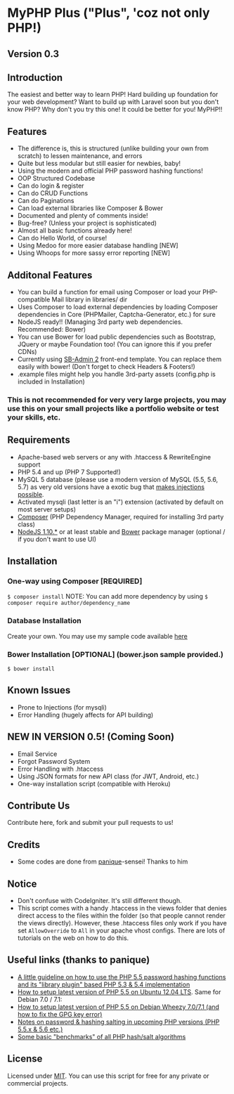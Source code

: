 # MyPHP Plus ("Plus", 'coz not only PHP!)
## Version 0.3

## Introduction
The easiest and better way to learn PHP!
Hard building up foundation for your web development? Want to build up with Laravel soon but you don't know PHP?
Why don't you try this one! It could be better for you! MyPHP!!

## Features
* The difference is, this is structured (unlike building your own from scratch) to lessen maintenance, and errors
* Quite but less modular but still easier for newbies, baby!
* Using the modern and official PHP password hashing functions!
* OOP Structured Codebase
* Can do login & register
* Can do CRUD Functions
* Can do Paginations
* Can load external libraries like Composer & Bower
* Documented and plenty of comments inside!
* Bug-free? (Unless your project is sophisticated)
* Almost all basic functions already here!
* Can do Hello World, of course!
* Using Medoo for more easier database handling [NEW]
* Using Whoops for more sassy error reporting [NEW]

## Additonal Features
* You can build a function for email using Composer or load your PHP-compatible Mail library in libraries/ dir
* Uses Composer to load external dependencies by loading Composer dependencies in Core (PHPMailer, Captcha-Generator, etc.) for sure
* NodeJS ready!! (Managing 3rd party web dependencies. Recommended: Bower)
* You can use Bower for load public dependencies such as Bootstrap, JQuery or maybe Foundation too! (You can ignore this if you prefer CDNs)
* Currently using [SB-Admin 2](http://startbootstrap.com/template-overviews/sb-admin-2/) front-end template. You can replace them easily with bower! (Don't forget to check Headers & Footers!)
* .example files might help you handle 3rd-party assets (config.php is included in Installation)

### This is not recommended for very very large projects, you may use this on your small projects like a portfolio website or test your skills, etc.

## Requirements
* Apache-based web servers or any with .htaccess & RewriteEngine support
* PHP 5.4 and up (PHP 7 Supported!)
* MySQL 5 database (please use a modern version of MySQL (5.5, 5.6, 5.7) as very old versions have a exotic bug that
[makes injections possible](http://stackoverflow.com/q/134099/1114320).
* Activated mysqli (last letter is an "i") extension (activated by default on most server setups)
* [Composer](https://getcomposer.org) (PHP Dependency Manager, required for installing 3rd party class)
* [NodeJS 1.10.*](https://nodejs.org) or at least stable and [Bower](http://bower.io) package manager (optional / if you don't want to use UI)

## Installation
<!-- ### One-way installation script coming soon! -->
<!-- Do these commands (Currently Linux command but you can do this on Windows) -->
<!-- `$ cp config.php.example config.php` -->
### One-way using Composer [REQUIRED]
`$ composer install`
NOTE: You can add more dependency by using `$ composer require author/dependency_name`
### Database Installation
Create your own. You may use my sample code available [here](https://gist.github.com/jccultima123/5e10a6d9e549778eff40adb5a3556e4a)
### Bower Installation [OPTIONAL] (bower.json sample provided.)
`$ bower install`

## Known Issues
* Prone to Injections (for mysqli)
* Error Handling (hugely affects for API building)

## NEW IN VERSION 0.5! (Coming Soon)
* Email Service
* Forgot Password System
* Error Handling with .htaccess
* Using JSON formats for new API class (for JWT, Android, etc.)
* One-way installation script (compatible with Heroku)

## Contribute Us
Contribute here, fork and submit your pull requests to us!

## Credits
* Some codes are done from [panique](https://github.com/panique)-sensei! Thanks to him

## Notice
* Don't confuse with CodeIgniter. It's still different though.
* This script comes with a handy .htaccess in the views folder that denies direct access to the files within the folder (so that people cannot render the views directly). However, these .htaccess files only work if you have set
`AllowOverride` to `All` in your apache vhost configs. There are lots of tutorials on the web on how to do this.

## Useful links (thanks to panique)
* [A little guideline on how to use the PHP 5.5 password hashing functions and its "library plugin" based PHP 5.3 & 5.4 implementation](http://www.dev-metal.com/use-php-5-5-password-hashing-functions/)
* [How to setup latest version of PHP 5.5 on Ubuntu 12.04 LTS](http://www.dev-metal.com/how-to-setup-latest-version-of-php-5-5-on-ubuntu-12-04-lts/). Same for Debian 7.0 / 7.1:
* [How to setup latest version of PHP 5.5 on Debian Wheezy 7.0/7.1 (and how to fix the GPG key error)](http://www.dev-metal.com/setup-latest-version-php-5-5-debian-wheezy-7-07-1-fix-gpg-key-error/)
* [Notes on password & hashing salting in upcoming PHP versions (PHP 5.5.x & 5.6 etc.)](https://github.com/panique/php-login/wiki/Notes-on-password-&-hashing-salting-in-upcoming-PHP-versions-%28PHP-5.5.x-&-5.6-etc.%29)
* [Some basic "benchmarks" of all PHP hash/salt algorithms](https://github.com/panique/php-login/wiki/Which-hashing-&-salting-algorithm-should-be-used-%3F)

## License
Licensed under [MIT](http://www.opensource.org/licenses/mit-license.php). You can use this script for free for any
private or commercial projects.
